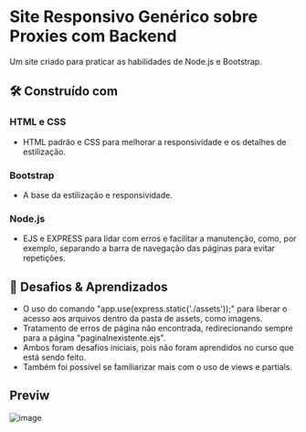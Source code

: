 # Site Responsivo Genérico sobre Proxies com Backend
Um site criado para praticar as habilidades de Node.js e Bootstrap.
## 🛠️ Construído com
### HTML e CSS
* HTML padrão e CSS para melhorar a responsividade e os detalhes de estilização.
### Bootstrap
 * A base da estilização e responsividade.
### Node.js
 * EJS e EXPRESS para lidar com erros e facilitar a manutenção, como, por exemplo, separando a barra de navegação das páginas para evitar repetições.
## 🌟 Desafios & Aprendizados
* O uso do comando "app.use(express.static('./assets'));" para liberar o acesso aos arquivos dentro da pasta de assets, como imagens.
* Tratamento de erros de página não encontrada, redirecionando sempre para a página "paginaInexistente.ejs".
* Ambos foram desafios iniciais, pois não foram aprendidos no curso que está sendo feito.
* Também foi possível se familiarizar mais com o uso de views e partials.
## Previw
![image](https://user-images.githubusercontent.com/70335640/217381543-43aea390-9f3c-4e58-9c53-a0433f6807a5.png)
